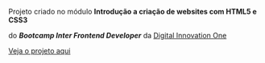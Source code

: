 Projeto criado no módulo **Introdução a criação de websites com HTML5 e CSS3**

do ***Bootcamp Inter Frontend Developer*** da [Digital Innovation One](https://www.dio.me/)

[Veja o projeto aqui](https://ilismarque.github.io/DIO-intro-html-css/)
